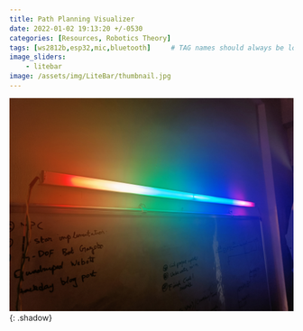 ```yaml
---
title: Path Planning Visualizer
date: 2022-01-02 19:13:20 +/-0530
categories: [Resources, Robotics Theory]
tags: [ws2812b,esp32,mic,bluetooth]     # TAG names should always be lowercase
image_sliders:
    - litebar
image: /assets/img/LiteBar/thumbnail.jpg
---
```

![Image1](/assets/img/LiteBar/closeup.jpg){: .shadow}

